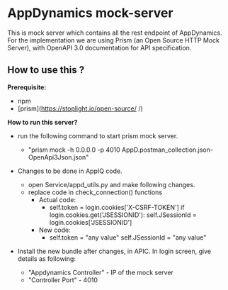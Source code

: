 # AppDynamics mock-server

This is mock server which contains all the rest endpoint of AppDynamics. For the implementation we are using Prism (an Open Source HTTP Mock Server), with OpenAPI 3.0 documentation for API specification.

## How to use this ?
**Prerequisite:**
- npm
- [prism](https://stoplight.io/open-source/ /)

**How to run this server?**
- run the following command to start prism mock server.
  - "prism mock -h 0.0.0.0 -p 4010 AppD.postman_collection.json-OpenApi3Json.json"

- Changes to be done in AppIQ code.
  - open Service/appd_utils.py and make following changes.
  - replace code in check_connection() functions
    - Actual code:
      * self.token = login.cookies['X-CSRF-TOKEN']
        if login.cookies.get('JSESSIONID'):
            self.JSessionId = login.cookies['JSESSIONID']
    - New code:
      * self.token = "any value"
        self.JSessionId = "any value"

- Install the new bundle after changes, in APIC. In login screen, give details as following:
  - "Appdynamics Controller" - IP of the mock server
  - "Controller Port" - 4010
